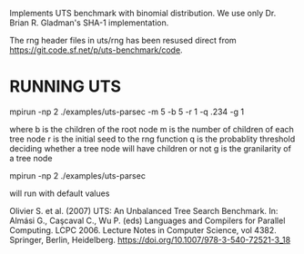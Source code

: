 Implements UTS benchmark with binomial distribution.
We use only Dr. Brian R. Gladman's SHA-1 implementation. 

The rng header files in uts/rng has been resused direct from
https://git.code.sf.net/p/uts-benchmark/code. 


RUNNING UTS
==============
mpirun -np 2 ./examples/uts-parsec -m 5 -b 5 -r 1 -q .234 -g 1

where 
b is the children of the root node
m is the number of children of each tree node
r is the initial seed to the rng function
q is the probablity threshold deciding whether a tree node will have children or not
g is the granilarity of a tree node

mpirun -np 2 ./examples/uts-parsec 

will run with default values

Olivier S. et al. (2007) UTS: An Unbalanced Tree Search Benchmark. In: Almási G., Caşcaval C., Wu P. (eds) Languages and Compilers for Parallel Computing. LCPC 2006. Lecture Notes in Computer Science, vol 4382. Springer, Berlin, Heidelberg. https://doi.org/10.1007/978-3-540-72521-3_18

      